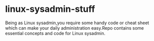 # linux-sysadmin-stuff
Being as Linux sysadmin,you require some handy code or cheat sheet  which can make your daily administration easy.Repo contains some essential concepts and code for Linux sysadmin.

